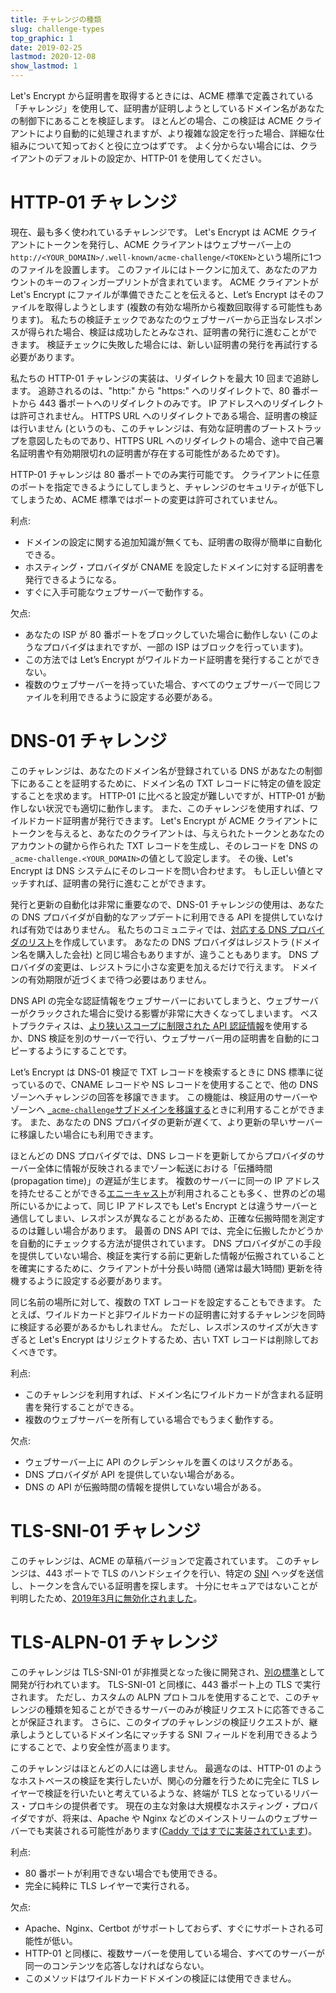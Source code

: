 ```yaml
---
title: チャレンジの種類
slug: challenge-types
top_graphic: 1
date: 2019-02-25
lastmod: 2020-12-08
show_lastmod: 1
---
```



Let's Encrypt から証明書を取得するときには、ACME 標準で定義されている「チャレンジ」を使用して、証明書が証明しようとしているドメイン名があなたの制御下にあることを検証します。 ほとんどの場合、この検証は ACME クライアントにより自動的に処理されますが、より複雑な設定を行った場合、詳細な仕組みについて知っておくと役に立つはずです。 よく分からない場合には、クライアントのデフォルトの設定か、HTTP-01 を使用してください。

# HTTP-01 チャレンジ

現在、最も多く使われているチャレンジです。 Let's Encrypt は ACME クライアントにトークンを発行し、ACME クライアントはウェブサーバー上の`http://<YOUR_DOMAIN>/.well-known/acme-challenge/<TOKEN>`という場所に1つのファイルを設置します。 このファイルにはトークンに加えて、あなたのアカウントのキーのフィンガープリントが含まれています。 ACME クライアントがLet's Encrypt にファイルが準備できたことを伝えると、Let’s Encrypt はそのファイルを取得しようとします (複数の有効な場所から複数回取得する可能性もあります)。 私たちの検証チェックであなたのウェブサーバーから正当なレスポンスが得られた場合、検証は成功したとみなされ、証明書の発行に進むことができます。 検証チェックに失敗した場合には、新しい証明書の発行を再試行する必要があります。

私たちの HTTP-01 チャレンジの実装は、リダイレクトを最大 10 回まで追跡します。 追跡されるのは、"http:" から "https:" へのリダイレクトで、80 番ポートから 443 番ポートへのリダイレクトのみです。 IP アドレスへのリダイレクトは許可されません。 HTTPS URL へのリダイレクトである場合、証明書の検証は行いません (というのも、このチャレンジは、有効な証明書のブートストラップを意図したものであり、HTTPS URL へのリダイレクトの場合、途中で自己署名証明書や有効期限切れの証明書が存在する可能性があるためです)。

HTTP-01 チャレンジは 80 番ポートでのみ実行可能です。 クライアントに任意のポートを指定できるようにしてしまうと、チャレンジのセキュリティが低下してしまうため、ACME 標準ではポートの変更は許可されていません。

利点:

 - ドメインの設定に関する追加知識が無くても、証明書の取得が簡単に自動化できる。
 - ホスティング・プロバイダが CNAME を設定したドメインに対する証明書を発行できるようになる。
 - すぐに入手可能なウェブサーバーで動作する。

欠点:

 - あなたの ISP が 80 番ポートをブロックしていた場合に動作しない (このようなプロバイダはまれですが、一部の ISP はブロックを行っています)。
 - この方法では Let’s Encrypt がワイルドカード証明書を発行することができない。
 - 複数のウェブサーバーを持っていた場合、すべてのウェブサーバーで同じファイルを利用できるように設定する必要がある。

# DNS-01 チャレンジ

このチャレンジは、あなたのドメイン名が登録されている DNS があなたの制御下にあることを証明するために、ドメイン名の TXT レコードに特定の値を設定することを求めます。 HTTP-01 に比べると設定が難しいですが、HTTP-01 が動作しない状況でも適切に動作します。 また、このチャレンジを使用すれば、ワイルドカード証明書が発行できます。 Let's Encrypt が ACME クライアントにトークンを与えると、あなたのクライアントは、与えられたトークンとあなたのアカウントの鍵から作られた TXT レコードを生成し、そのレコードを DNS の`_acme-challenge.<YOUR_DOMAIN>`の値として設定します。 その後、Let's Encrypt は DNS システムにそのレコードを問い合わせます。 もし正しい値とマッチすれば、証明書の発行に進むことができます。

発行と更新の自動化は非常に重要なので、DNS-01 チャレンジの使用は、あなたの DNS プロバイダが自動的なアップデートに利用できる API を提供していなければ有効ではありません。 私たちのコミュニティでは、[対応する DNS プロバイダのリスト](https://community.letsencrypt.org/t/dns-providers-who-easily-integrate-with-lets-encrypt-dns-validation/86438)を作成しています。 あなたの DNS プロバイダはレジストラ (ドメイン名を購入した会社) と同じ場合もありますが、違うこともあります。 DNS プロバイダの変更は、レジストラに小さな変更を加えるだけで行えます。 ドメインの有効期限が近づくまで待つ必要はありません。

DNS API の完全な認証情報をウェブサーバーにおいてしまうと、ウェブサーバーがクラックされた場合に受ける影響が非常に大きくなってしまいます。 ベストプラクティスは、[より狭いスコープに制限された API 認証情報](https://www.eff.org/deeplinks/2018/02/technical-deep-dive-securing-automation-acme-dns-challenge-validation)を使用するか、DNS 検証を別のサーバーで行い、ウェブサーバー用の証明書を自動的にコピーするようにすることです。

Let’s Encrypt は DNS-01 検証で TXT レコードを検索するときに DNS 標準に従っているので、CNAME レコードや NS レコードを使用することで、他の DNS ゾーンへチャレンジの回答を移譲できます。 この機能は、検証用のサーバーやゾーンへ [`_acme-challenge`サブドメインを移譲する](https://www.eff.org/deeplinks/2018/02/technical-deep-dive-securing-automation-acme-dns-challenge-validation)ときに利用することができます。 また、あなたの DNS プロバイダの更新が遅くて、より更新の早いサーバーに移譲したい場合にも利用できます。

ほとんどの DNS プロバイダでは、DNS レコードを更新してからプロバイダのサーバー全体に情報が反映されるまでゾーン転送における「伝播時間 (propagation time)」の遅延が生じます。 複数のサーバーに同一の IP アドレスを持たせることができる[エニーキャスト](https://ja.wikipedia.org/wiki/エニーキャスト)が利用されることも多く、世界のどの場所にいるかによって、同じ IP アドレスでも Let's Encrypt とは違うサーバーと通信してしまい、レスポンスが異なることがあるため、正確な伝搬時間を測定するのは難しい場合があります。 最善の DNS API では、完全に伝搬したかどうかを自動的にチェックする方法が提供されています。 DNS プロバイダがこの手段を提供していない場合、検証を実行する前に更新した情報が伝搬されていることを確実にするために、クライアントが十分長い時間 (通常は最大1時間) 更新を待機するように設定する必要があります。

同じ名前の場所に対して、複数の TXT レコードを設定することもできます。 たとえば、ワイルドカードと非ワイルドカードの証明書に対するチャレンジを同時に検証する必要があるかもしれません。 ただし、レスポンスのサイズが大きすぎると Let's Encrypt はリジェクトするため、古い TXT レコードは削除しておくべきです。

利点:

 - このチャレンジを利用すれば、ドメイン名にワイルドカードが含まれる証明書を発行することができる。
 - 複数のウェブサーバーを所有している場合でもうまく動作する。

欠点:

 - ウェブサーバー上に API のクレデンシャルを置くのはリスクがある。
 - DNS プロバイダが API を提供していない場合がある。
 - DNS の API が伝搬時間の情報を提供していない場合がある。

# TLS-SNI-01 チャレンジ

このチャレンジは、ACME の草稿バージョンで定義されています。 このチャレンジは、443 ポートで TLS のハンドシェイクを行い、特定の [SNI](https://en.wikipedia.org/wiki/Server_Name_Indication) ヘッダを送信し、トークンを含んでいる証明書を探します。 十分にセキュアではないことが判明したため、[2019年3月に無効化されました](https://community.letsencrypt.org/t/march-13-2019-end-of-life-for-all-tls-sni-01-validation-support/74209)。

# TLS-ALPN-01 チャレンジ

このチャレンジは TLS-SNI-01 が非推奨となった後に開発され、[別の標準](https://tools.ietf.org/html/rfc8737)として開発が行われています。 TLS-SNI-01 と同様に、443 番ポート上の TLS で実行されます。 ただし、カスタムの ALPN プロトコルを使用することで、このチャレンジの種類を知ることができるサーバーのみが検証リクエストに応答できることが保証されます。 さらに、このタイプのチャレンジの検証リクエストが、継承しようとしているドメイン名にマッチする SNI フィールドを利用できるようにすることで、より安全性が高まります。

このチャレンジはほとんどの人には適しません。 最適なのは、HTTP-01 のようなホストベースの検証を実行したいが、関心の分離を行うために完全に TLS レイヤーで検証を行いたいと考えているような、終端が TLS となっているリバース・プロキシの提供者です。 現在の主な対象は大規模なホスティング・プロバイダですが、将来は、Apache や Nginx などのメインストリームのウェブサーバーでも実装される可能性があります([Caddy ではすでに実装されています](https://caddy.community/t/caddy-supports-the-acme-tls-alpn-challenge/4860))。

利点:

 - 80 番ポートが利用できない場合でも使用できる。
 - 完全に純粋に TLS レイヤーで実行される。

欠点:

 - Apache、Nginx、Certbot がサポートしておらず、すぐにサポートされる可能性が低い。
 - HTTP-01 と同様に、複数サーバーを使用している場合、すべてのサーバーが同一のコンテンツを応答しなければならない。
 - このメソッドはワイルドカードドメインの検証には使用できません。
